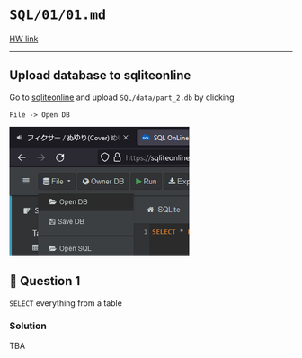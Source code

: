 # `SQL/01/01.md`

[HW link](https://titus.techtalentsouth.com/mod/assign/view.php?id=56523)

---

## Upload database to sqliteonline

Go to [sqliteonline](https://sqliteonline.com/) and upload `SQL/data/part_2.db` by clicking

```
File -> Open DB
```

![](../images/01/01.png)

<div id=1></div>

## 🔖 Question 1

`SELECT` everything from a table

### Solution

TBA

